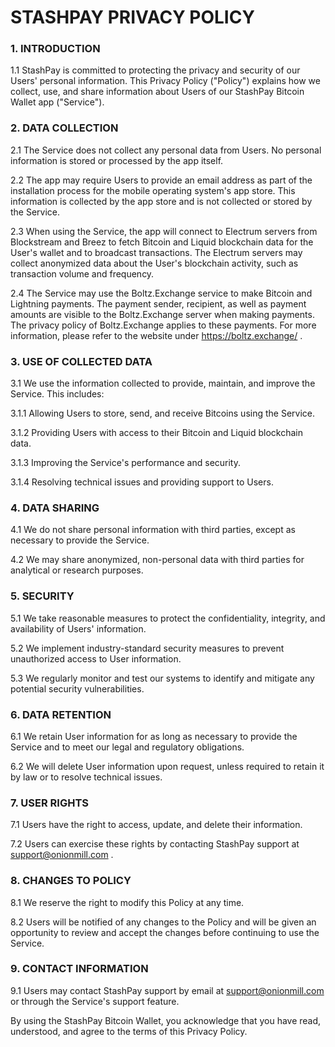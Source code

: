 # STASHPAY PRIVACY POLICY

### 1. INTRODUCTION

1.1 StashPay is committed to protecting the privacy and security of our Users' personal information. This Privacy Policy ("Policy") explains how we collect, use, and share information about Users of our StashPay Bitcoin Wallet app ("Service").

### 2. DATA COLLECTION

2.1 The Service does not collect any personal data from Users. No personal information is stored or processed by the app itself.

2.2 The app may require Users to provide an email address as part of the installation process for the mobile operating system's app store. This information is collected by the app store and is not collected or stored by the Service.

2.3 When using the Service, the app will connect to Electrum servers from Blockstream and Breez to fetch Bitcoin and Liquid blockchain data for the User's wallet and to broadcast transactions. The Electrum servers may collect anonymized data about the User's blockchain activity, such as transaction volume and frequency.

2.4 The Service may use the Boltz.Exchange service to make Bitcoin and Lightning payments. The payment sender, recipient, as well as payment amounts are visible to the Boltz.Exchange server when making payments. The privacy policy of Boltz.Exchange applies to these payments. For more information, please refer to the website under https://boltz.exchange/ .

### 3. USE OF COLLECTED DATA

3.1 We use the information collected to provide, maintain, and improve the Service. This includes:

3.1.1 Allowing Users to store, send, and receive Bitcoins using the Service.

3.1.2 Providing Users with access to their Bitcoin and Liquid blockchain data.

3.1.3 Improving the Service's performance and security.

3.1.4 Resolving technical issues and providing support to Users.

### 4. DATA SHARING

4.1 We do not share personal information with third parties, except as necessary to provide the Service.

4.2 We may share anonymized, non-personal data with third parties for analytical or research purposes.

### 5. SECURITY

5.1 We take reasonable measures to protect the confidentiality, integrity, and availability of Users' information.

5.2 We implement industry-standard security measures to prevent unauthorized access to User information.

5.3 We regularly monitor and test our systems to identify and mitigate any potential security vulnerabilities.

### 6. DATA RETENTION

6.1 We retain User information for as long as necessary to provide the Service and to meet our legal and regulatory obligations.

6.2 We will delete User information upon request, unless required to retain it by law or to resolve technical issues.

### 7. USER RIGHTS

7.1 Users have the right to access, update, and delete their information.

7.2 Users can exercise these rights by contacting StashPay support at support@onionmill.com .

### 8. CHANGES TO POLICY

8.1 We reserve the right to modify this Policy at any time.

8.2 Users will be notified of any changes to the Policy and will be given an opportunity to review and accept the changes before continuing to use the Service.

### 9. CONTACT INFORMATION

9.1 Users may contact StashPay support by email at support@onionmill.com or through the Service's support feature.

By using the StashPay Bitcoin Wallet, you acknowledge that you have read, understood, and agree to the terms of this Privacy Policy.